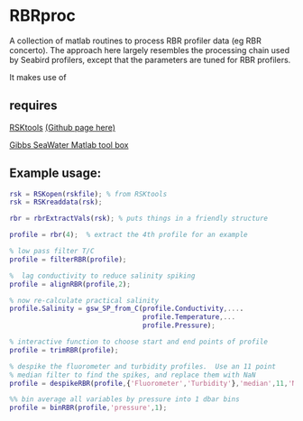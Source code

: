 # RBRproc

A collection of matlab routines to process RBR profiler data (eg RBR
concerto).  The approach here largely resembles the processing chain
used by Seabird profilers, except that the parameters are tuned for 
RBR profilers.

It makes use of 



## requires 
[RSKtools](http://www.rbr-global.com/support/matlab-tools)
[(Github page here)](https://github.com/RBRglobal/RSKtools)


[Gibbs SeaWater Matlab tool box](http://www.teos-10.org/software.htm)

## Example usage:

```matlab
rsk = RSKopen(rskfile); % from RSKtools
rsk = RSKreaddata(rsk);
```


```matlab
rbr = rbrExtractVals(rsk); % puts things in a friendly structure

profile = rbr(4);  % extract the 4th profile for an example

% low pass filter T/C
profile = filterRBR(profile);

%  lag conductivity to reduce salinity spiking
profile = alignRBR(profile,2);

% now re-calculate practical salinity
profile.Salinity = gsw_SP_from_C(profile.Conductivity,....
                                 profile.Temperature,...
                                 profile.Pressure);

% interactive function to choose start and end points of profile
profile = trimRBR(profile);

% despike the fluorometer and turbidity profiles.  Use an 11 point
% median filter to find the spikes, and replace them with NaN
profile = despikeRBR(profile,{'Fluorometer','Turbidity'},'median',11,'NaN');

%% bin average all variables by pressure into 1 dbar bins
profile = binRBR(profile,'pressure',1);

```
